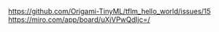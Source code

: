 https://github.com/Origami-TinyML/tflm_hello_world/issues/15
https://miro.com/app/board/uXjVPwQdIjc=/

